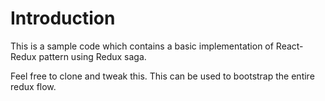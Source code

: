 # Introduction

This is a sample code which contains a basic implementation of React-Redux pattern using Redux saga.

Feel free to clone and tweak this. This can be used to bootstrap the entire redux flow.